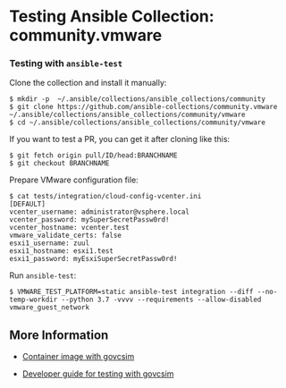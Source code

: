 # Testing Ansible Collection: community.vmware

### Testing with `ansible-test`

Clone the collection and install it manually:

```
$ mkdir -p  ~/.ansible/collections/ansible_collections/community
$ git clone https://github.com/ansible-collections/community.vmware ~/.ansible/collections/ansible_collections/community/vmware
$ cd ~/.ansible/collections/ansible_collections/community/vmware
```

If you want to test a PR, you can get it after cloning like this:

```
$ git fetch origin pull/ID/head:BRANCHNAME
$ git checkout BRANCHNAME
```

Prepare VMware configuration file:

```
$ cat tests/integration/cloud-config-vcenter.ini
[DEFAULT]
vcenter_username: administrator@vsphere.local
vcenter_password: mySuperSecretPassw0rd!
vcenter_hostname: vcenter.test
vmware_validate_certs: false
esxi1_username: zuul
esxi1_hostname: esxi1.test
esxi1_password: myEsxiSuperSecretPassw0rd!
```

Run `ansible-test`:

```
$ VMWARE_TEST_PLATFORM=static ansible-test integration --diff --no-temp-workdir --python 3.7 -vvvv --requirements --allow-disabled vmware_guest_network
```


## More Information

* [Container image with govcsim](https://github.com/ansible/vcenter-test-container)

* [Developer guide for testing with govcsim](https://docs.ansible.com/ansible/latest/dev_guide/platforms/vmware_guidelines.html#testing-with-govcsim)
